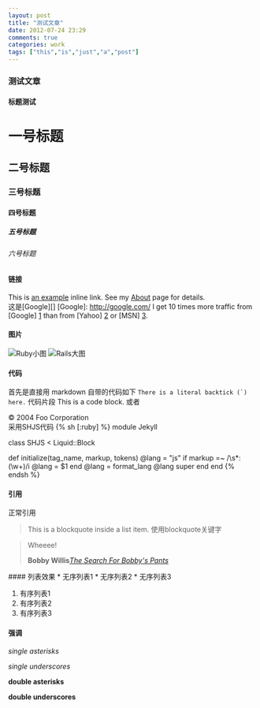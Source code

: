 ```yaml
---
layout: post
title: "测试文章"
date: 2012-07-24 23:29
comments: true
categories: work
tags: ["this","is","just","a","post"]
---
```

### 测试文章
#### 标题测试
# 一号标题
## 二号标题
### 三号标题
#### 四号标题
##### 五号标题
###### 六号标题
#### 链接
This is [an example](http://example.com/ "Title") inline link.
See my [About](/about/) page for details.  
这是[Google][]
[Google]: http://google.com/
I get 10 times more traffic from [Google] [1] than from
[Yahoo] [2] or [MSN] [3].

  [1]: http://google.com/        "Google"
  [2]: http://search.yahoo.com/  "Yahoo Search"
  [3]: http://search.msn.com/    "MSN Search"
#### 图片
![Ruby小图](http://www.ringswithlove.com/wp-content/uploads/2010/11/july-birthstone-ruby.jpg)
![Rails大图](http://images.51cto.com/files/uploadimg/20110805/0903160.jpg)
#### 代码
首先是直接用 markdown 自带的代码如下
``There is a literal backtick (`) here.``
代码片段
    This is a code block.
或者
    <div class="footer">
        &copy; 2004 Foo Corporation
    </div>
采用SHJS代码
{% sh [:ruby] %}
module Jekyll

class SHJS < Liquid::Block

  def initialize(tag_name, markup, tokens)
    @lang = "js"
    if markup =~ /\s*:(\w+)/i
      @lang = $1
    end
    @lang = format_lang @lang
    super
  end 
  end
{% endsh %}
#### 引用
正常引用
> This is a blockquote
> inside a list item.
使用blockquote关键字
<blockquote>
 <p>Wheeee!</p>
 <footer>
 <strong>Bobby Willis</strong><cite><a href="http://google.com/search?q=pants">The Search For Bobby's Pants</a>
</blockquote>
#### 列表效果
* 无序列表1  
* 无序列表2  
* 无序列表3  


1. 有序列表1
2. 有序列表2
3. 有序列表3

#### 强调
*single asterisks*

_single underscores_

**double asterisks**

__double underscores__
